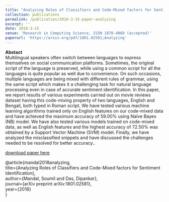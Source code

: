 ```yaml
---
title: "Analyzing Roles of Classifiers and Code-Mixed factors for Sentiment Identification"
collection: publications
permalink: /publication/2018-3-15-paper-analyzing
excerpt: ''
date: 2018-3-15
venue: 'Research in Computing Science, ISSN 1870-4069 (accepted)'
paperurl: 'https://arxiv.org/pdf/1801.02581;Analyzing'
---
```

<b>Abstact</b><br>
Multilingual speakers often switch between languages to express themselves on social communication platforms. Sometimes, the original script of the language is preserved, while using a common script for all the languages is quite popular as well due to convenience. On
such occasions, multiple languages are being mixed with different rules of grammar, using the same script which makes it a challenging task for natural language processing even in case of accurate sentiment identification. In this paper, we report results of various experiments carried out on movie reviews dataset having this code-mixing property of two languages, English and Bengali, both typed in Roman script. We have tested various machine learning algorithms trained only on English features on our code-mixed data and have achieved the maximum accuracy of 59.00% using Naïve Bayes (NB) model. We have also tested various models trained on code-mixed data, as well as English features and the highest accuracy of 72.50% was obtained by a Support Vector Machine (SVM) model. Finally, we have analyzed the misclassified snippets and have discussed the challenges needed to be resolved for better accuracy..

[download paper here](https://arxiv.org/pdf/1801.02581;Analyzing)

@article{mandal2018analyzing,<br>
  title={Analyzing Roles of Classifiers and Code-Mixed factors for Sentiment Identification},<br>
  author={Mandal, Soumil and Das, Dipankar},<br>
  journal={arXiv preprint arXiv:1801.02581},<br>
  year={2018}<br>
}
